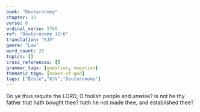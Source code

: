 ```yaml
---
book: "Deuteronomy"
chapter: 32
verse: 6
ordinal_verse: 5765
ref: "Deuteronomy 32:6"
translation: "KJV"
genre: "Law"
word_count: 28
topics: []
cross_references: []
grammar_tags: [question, negation]
thematic_tags: [names-of-god]
tags: ["Bible","KJV","Deuteronomy"]
---
```

Do ye thus requite the LORD, O foolish people and unwise? is not he thy father that hath bought thee? hath he not made thee, and established thee?
